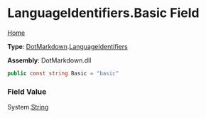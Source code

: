 # LanguageIdentifiers\.Basic Field

[Home](../../../README.md)

**Type**: [DotMarkdown](../../README.md)\.[LanguageIdentifiers](../README.md)

**Assembly**: DotMarkdown\.dll

```csharp
public const string Basic = "basic"
```

### Field Value

System\.[String](https://docs.microsoft.com/en-us/dotnet/api/system.string)